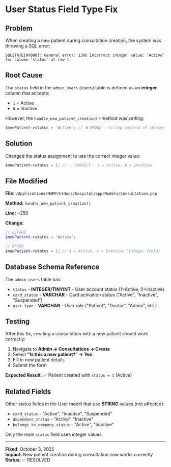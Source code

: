 # User Status Field Type Fix

## Problem

When creating a new patient during consultation creation, the system was throwing a SQL error:

```
SQLSTATE[HY000]: General error: 1366 Incorrect integer value: 'Active' 
for column 'status' at row 1
```

## Root Cause

The `status` field in the `admin_users` (users) table is defined as an **integer** column that accepts:
- `1` = Active
- `0` = Inactive

However, the `handle_new_patient_creation()` method was setting:
```php
$newPatient->status = 'Active'; // ❌ WRONG - String instead of integer
```

## Solution

Changed the status assignment to use the correct integer value:

```php
$newPatient->status = 1; // ✅ CORRECT - 1 = Active, 0 = Inactive
```

## File Modified

**File:** `/Applications/MAMP/htdocs/hospital/app/Models/Consultation.php`

**Method:** `handle_new_patient_creation()`

**Line:** ~250

**Change:**
```php
// BEFORE
$newPatient->status = 'Active';

// AFTER  
$newPatient->status = 1; // 1 = Active, 0 = Inactive (integer field)
```

## Database Schema Reference

The `admin_users` table has:
- `status` - **INTEGER/TINYINT** - User account status (1=Active, 0=Inactive)
- `card_status` - **VARCHAR** - Card activation status ("Active", "Inactive", "Suspended")
- `user_type` - **VARCHAR** - User role ("Patient", "Doctor", "Admin", etc.)

## Testing

After this fix, creating a consultation with a new patient should work correctly:

1. Navigate to **Admin → Consultations → Create**
2. Select **"Is this a new patient?" → Yes**
3. Fill in new patient details
4. Submit the form

**Expected Result:** ✅ Patient created with `status = 1` (Active)

## Related Fields

Other status fields in the User model that use **STRING** values (not affected):
- `card_status` - "Active", "Inactive", "Suspended"
- `dependent_status` - "Active", "Inactive"  
- `belongs_to_company_status` - "Active", "Inactive"

Only the main `status` field uses integer values.

---

**Fixed:** October 3, 2025  
**Impact:** New patient creation during consultation now works correctly  
**Status:** ✅ RESOLVED
